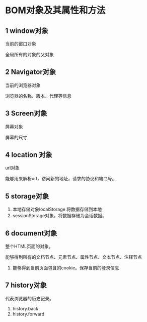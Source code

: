 # BOM对象及其属性和方法


## 1 window对象

当前的窗口对象

全局所有的对象的父对象

## 2 Navigator对象

当前的浏览器对象

浏览器的名称、版本、代理等信息

## 3 Screen对象

屏幕对象


屏幕的尺寸


## 4 location 对象

url对象


能够用来解析url，访问新的地址，请求的协议和端口号。

## 5 storage对象

1. 本地存储对象localStorage 将数据存储到本地
2. sessionStorage对象，将数据存储为会话数据。

## 6 document对象

整个HTML页面的对象。

能够得到所有的文档节点、元素节点、属性节点、文本节点、注释节点

1. 能够得到当前页面包含的cookie。保存当前的登录信息

## 7 history对象

代表浏览器的历史记录。

1. history.back
2. history.forward



